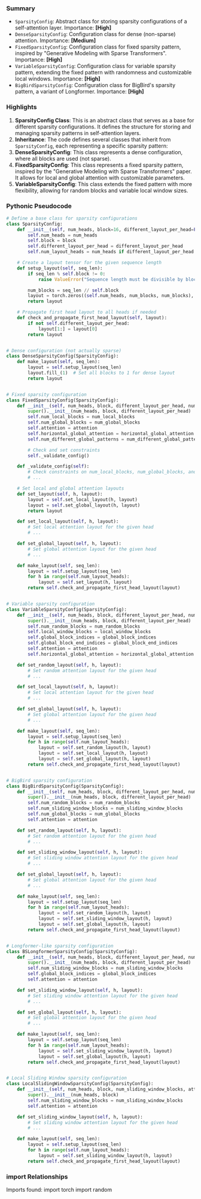 

### Summary



* `SparsityConfig`: Abstract class for storing sparsity configurations of a self-attention layer. Importance: **[High]**
* `DenseSparsityConfig`: Configuration class for dense (non-sparse) attention. Importance: **[Medium]**
* `FixedSparsityConfig`: Configuration class for fixed sparsity pattern, inspired by "Generative Modeling with Sparse Transformers". Importance: **[High]**
* `VariableSparsityConfig`: Configuration class for variable sparsity pattern, extending the fixed pattern with randomness and customizable local windows. Importance: **[High]**
* `BigBirdSparsityConfig`: Configuration class for BigBird's sparsity pattern, a variant of Longformer. Importance: **[High]**

### Highlights



1. **SparsityConfig Class**: This is an abstract class that serves as a base for different sparsity configurations. It defines the structure for storing and managing sparsity patterns in self-attention layers.
2. **Inheritance**: The code defines several classes that inherit from `SparsityConfig`, each representing a specific sparsity pattern:
3. **DenseSparsityConfig**: This class represents a dense configuration, where all blocks are used (not sparse).
4. **FixedSparsityConfig**: This class represents a fixed sparsity pattern, inspired by the "Generative Modeling with Sparse Transformers" paper. It allows for local and global attention with customizable parameters.
5. **VariableSparsityConfig**: This class extends the fixed pattern with more flexibility, allowing for random blocks and variable local window sizes.

### Pythonic Pseudocode

```python
# Define a base class for sparsity configurations
class SparsityConfig:
    def __init__(self, num_heads, block=16, different_layout_per_head=False):
        self.num_heads = num_heads
        self.block = block
        self.different_layout_per_head = different_layout_per_head
        self.num_layout_heads = num_heads if different_layout_per_head else 1

    # Create a layout tensor for the given sequence length
    def setup_layout(self, seq_len):
        if seq_len % self.block != 0:
            raise ValueError("Sequence length must be divisible by block size")

        num_blocks = seq_len // self.block
        layout = torch.zeros((self.num_heads, num_blocks, num_blocks), dtype=torch.int64)
        return layout

    # Propagate first head layout to all heads if needed
    def check_and_propagate_first_head_layout(self, layout):
        if not self.different_layout_per_head:
            layout[1:] = layout[0]
        return layout


# Dense configuration (not actually sparse)
class DenseSparsityConfig(SparsityConfig):
    def make_layout(self, seq_len):
        layout = self.setup_layout(seq_len)
        layout.fill_(1)  # Set all blocks to 1 for dense layout
        return layout


# Fixed sparsity configuration
class FixedSparsityConfig(SparsityConfig):
    def __init__(self, num_heads, block, different_layout_per_head, num_local_blocks, num_global_blocks, attention, horizontal_global_attention, num_different_global_patterns):
        super().__init__(num_heads, block, different_layout_per_head)
        self.num_local_blocks = num_local_blocks
        self.num_global_blocks = num_global_blocks
        self.attention = attention
        self.horizontal_global_attention = horizontal_global_attention
        self.num_different_global_patterns = num_different_global_patterns

        # Check and set constraints
        self._validate_config()

    def _validate_config(self):
        # Check constraints on num_local_blocks, num_global_blocks, and attention type
        # ...

    # Set local and global attention layouts
    def set_layout(self, h, layout):
        layout = self.set_local_layout(h, layout)
        layout = self.set_global_layout(h, layout)
        return layout

    def set_local_layout(self, h, layout):
        # Set local attention layout for the given head
        # ...

    def set_global_layout(self, h, layout):
        # Set global attention layout for the given head
        # ...

    def make_layout(self, seq_len):
        layout = self.setup_layout(seq_len)
        for h in range(self.num_layout_heads):
            layout = self.set_layout(h, layout)
        return self.check_and_propagate_first_head_layout(layout)


# Variable sparsity configuration
class VariableSparsityConfig(SparsityConfig):
    def __init__(self, num_heads, block, different_layout_per_head, num_random_blocks, local_window_blocks, global_block_indices, global_block_end_indices, attention, horizontal_global_attention):
        super().__init__(num_heads, block, different_layout_per_head)
        self.num_random_blocks = num_random_blocks
        self.local_window_blocks = local_window_blocks
        self.global_block_indices = global_block_indices
        self.global_block_end_indices = global_block_end_indices
        self.attention = attention
        self.horizontal_global_attention = horizontal_global_attention

    def set_random_layout(self, h, layout):
        # Set random attention layout for the given head
        # ...

    def set_local_layout(self, h, layout):
        # Set local attention layout for the given head
        # ...

    def set_global_layout(self, h, layout):
        # Set global attention layout for the given head
        # ...

    def make_layout(self, seq_len):
        layout = self.setup_layout(seq_len)
        for h in range(self.num_layout_heads):
            layout = self.set_random_layout(h, layout)
            layout = self.set_local_layout(h, layout)
            layout = self.set_global_layout(h, layout)
        return self.check_and_propagate_first_head_layout(layout)


# BigBird sparsity configuration
class BigBirdSparsityConfig(SparsityConfig):
    def __init__(self, num_heads, block, different_layout_per_head, num_random_blocks, num_sliding_window_blocks, num_global_blocks, attention):
        super().__init__(num_heads, block, different_layout_per_head)
        self.num_random_blocks = num_random_blocks
        self.num_sliding_window_blocks = num_sliding_window_blocks
        self.num_global_blocks = num_global_blocks
        self.attention = attention

    def set_random_layout(self, h, layout):
        # Set random attention layout for the given head
        # ...

    def set_sliding_window_layout(self, h, layout):
        # Set sliding window attention layout for the given head
        # ...

    def set_global_layout(self, h, layout):
        # Set global attention layout for the given head
        # ...

    def make_layout(self, seq_len):
        layout = self.setup_layout(seq_len)
        for h in range(self.num_layout_heads):
            layout = self.set_random_layout(h, layout)
            layout = self.set_sliding_window_layout(h, layout)
            layout = self.set_global_layout(h, layout)
        return self.check_and_propagate_first_head_layout(layout)


# Longformer-like sparsity configuration
class BSLongformerSparsityConfig(SparsityConfig):
    def __init__(self, num_heads, block, different_layout_per_head, num_sliding_window_blocks, global_block_indices, global_block_end_indices, attention):
        super().__init__(num_heads, block, different_layout_per_head)
        self.num_sliding_window_blocks = num_sliding_window_blocks
        self.global_block_indices = global_block_indices
        self.attention = attention

    def set_sliding_window_layout(self, h, layout):
        # Set sliding window attention layout for the given head
        # ...

    def set_global_layout(self, h, layout):
        # Set global attention layout for the given head
        # ...

    def make_layout(self, seq_len):
        layout = self.setup_layout(seq_len)
        for h in range(self.num_layout_heads):
            layout = self.set_sliding_window_layout(h, layout)
            layout = self.set_global_layout(h, layout)
        return self.check_and_propagate_first_head_layout(layout)


# Local Sliding Window sparsity configuration
class LocalSlidingWindowSparsityConfig(SparsityConfig):
    def __init__(self, num_heads, block, num_sliding_window_blocks, attention):
        super().__init__(num_heads, block)
        self.num_sliding_window_blocks = num_sliding_window_blocks
        self.attention = attention

    def set_sliding_window_layout(self, h, layout):
        # Set sliding window attention layout for the given head
        # ...

    def make_layout(self, seq_len):
        layout = self.setup_layout(seq_len)
        for h in range(self.num_layout_heads):
            layout = self.set_sliding_window_layout(h, layout)
        return self.check_and_propagate_first_head_layout(layout)
```


### import Relationships

Imports found:
import torch
import random